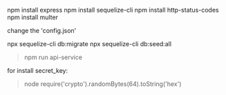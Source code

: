 npm install express
npm install sequelize-cli
npm install http-status-codes
npm install multer

change the 'config.json'

npx sequelize-cli db:migrate
npx sequelize-cli db:seed:all

> npm run api-service

for install secret_key:

> node
> require('crypto').randomBytes(64).toString('hex')
